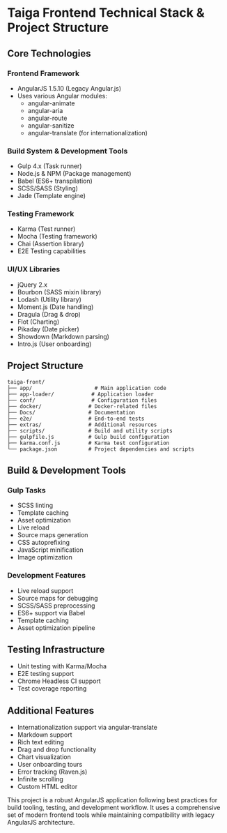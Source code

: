 # Taiga Frontend Technical Stack & Project Structure

## Core Technologies

### Frontend Framework
- AngularJS 1.5.10 (Legacy Angular.js)
- Uses various Angular modules:
  - angular-animate
  - angular-aria
  - angular-route
  - angular-sanitize
  - angular-translate (for internationalization)

### Build System & Development Tools
- Gulp 4.x (Task runner)
- Node.js & NPM (Package management)
- Babel (ES6+ transpilation)
- SCSS/SASS (Styling)
- Jade (Template engine)

### Testing Framework
- Karma (Test runner)
- Mocha (Testing framework)
- Chai (Assertion library)
- E2E Testing capabilities

### UI/UX Libraries
- jQuery 2.x
- Bourbon (SASS mixin library)
- Lodash (Utility library)
- Moment.js (Date handling)
- Dragula (Drag & drop)
- Flot (Charting)
- Pikaday (Date picker)
- Showdown (Markdown parsing)
- Intro.js (User onboarding)

## Project Structure

```
taiga-front/
├── app/                    # Main application code
├── app-loader/            # Application loader
├── conf/                  # Configuration files
├── docker/               # Docker-related files
├── Docs/                 # Documentation
├── e2e/                  # End-to-end tests
├── extras/               # Additional resources
├── scripts/              # Build and utility scripts
├── gulpfile.js           # Gulp build configuration
├── karma.conf.js         # Karma test configuration
└── package.json          # Project dependencies and scripts
```

## Build & Development Tools

### Gulp Tasks
- SCSS linting
- Template caching
- Asset optimization
- Live reload
- Source maps generation
- CSS autoprefixing
- JavaScript minification
- Image optimization

### Development Features
- Live reload support
- Source maps for debugging
- SCSS/SASS preprocessing
- ES6+ support via Babel
- Template caching
- Asset optimization pipeline

## Testing Infrastructure
- Unit testing with Karma/Mocha
- E2E testing support
- Chrome Headless CI support
- Test coverage reporting

## Additional Features
- Internationalization support via angular-translate
- Markdown support
- Rich text editing
- Drag and drop functionality
- Chart visualization
- User onboarding tours
- Error tracking (Raven.js)
- Infinite scrolling
- Custom HTML editor

This project is a robust AngularJS application following best practices for build tooling, testing, and development workflow. It uses a comprehensive set of modern frontend tools while maintaining compatibility with legacy AngularJS architecture.